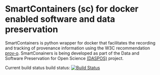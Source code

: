 # SmartContainers (sc) for docker enabled software and data preservation

SmartContainers is python wrapper for docker that facilitates the recording
and tracking of provenance information using the W3C recommendation [prov-o](http://www.w3.org/TR/prov-o/).
SmartConainers is being developed as part of the Data and Software Preservation  for Open Science [(DASPOS)](http://daspos.org) project.

Current build status  build status: [![Build Status](https://travis-ci.org/charlesvardeman/smartcontainers.svg?branch=dev_0.02)](https://travis-ci.org/charlesvardeman/smartcontainers)
